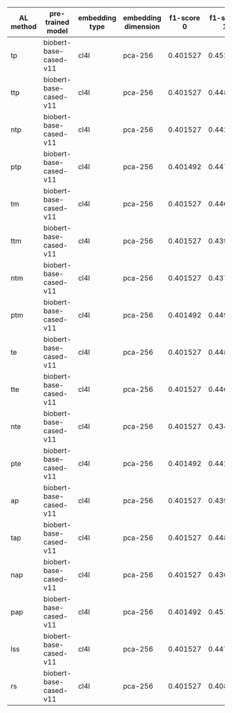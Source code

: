 | AL method   | pre-trained model      | embedding type   | embedding dimension   |   f1-score 0 |   f1-score 1 |   f1-score 2 |   f1-score 3 |   f1-score 4 |   f1-score 5 |   f1-score 6 |   f1-score 7 |   f1-score 8 |   f1-score 9 |   f1-score 10 |   f1-score 11 |   f1-score 12 |
|-------------|------------------------|------------------|-----------------------|--------------|--------------|--------------|--------------|--------------|--------------|--------------|--------------|--------------|--------------|---------------|---------------|---------------|
| tp          | biobert-base-cased-v11 | cl4l             | pca-256               |     0.401527 |     0.452915 |     0.489396 |     0.543149 |     0.606362 |     0.662419 |     0.7079   |     0.733493 |     0.783839 |     0.825778 |      0.852043 |      0.856765 |      0.85799  |
| ttp         | biobert-base-cased-v11 | cl4l             | pca-256               |     0.401527 |     0.448099 |     0.483828 |     0.520692 |     0.585383 |     0.631916 |     0.68588  |     0.750419 |     0.802235 |     0.834713 |      0.85281  |      0.857217 |      0.858044 |
| ntp         | biobert-base-cased-v11 | cl4l             | pca-256               |     0.401527 |     0.442921 |     0.483852 |     0.533415 |     0.591921 |     0.640676 |     0.687413 |     0.715599 |     0.769568 |     0.818488 |      0.848227 |      0.857561 |      0.857993 |
| ptp         | biobert-base-cased-v11 | cl4l             | pca-256               |     0.401492 |     0.447568 |     0.503038 |     0.553743 |     0.604355 |     0.676164 |     0.715127 |     0.733074 |     0.772164 |     0.819481 |      0.844275 |      0.855202 |      0.85711  |
| tm          | biobert-base-cased-v11 | cl4l             | pca-256               |     0.401527 |     0.446985 |     0.484627 |     0.549627 |     0.615016 |     0.679019 |     0.710448 |     0.725462 |     0.779394 |     0.825268 |      0.84916  |      0.856408 |      0.858109 |
| ttm         | biobert-base-cased-v11 | cl4l             | pca-256               |     0.401527 |     0.439169 |     0.471229 |     0.514956 |     0.584503 |     0.642956 |     0.685817 |     0.754327 |     0.803925 |     0.834264 |      0.85184  |      0.857107 |      0.857993 |
| ntm         | biobert-base-cased-v11 | cl4l             | pca-256               |     0.401527 |     0.437538 |     0.494909 |     0.53444  |     0.592236 |     0.655244 |     0.698967 |     0.713708 |     0.766459 |     0.820439 |      0.849161 |      0.856881 |      0.858118 |
| ptm         | biobert-base-cased-v11 | cl4l             | pca-256               |     0.401492 |     0.449974 |     0.503022 |     0.545576 |     0.597376 |     0.657594 |     0.706844 |     0.734042 |     0.771326 |     0.818369 |      0.844138 |      0.855412 |      0.85711  |
| te          | biobert-base-cased-v11 | cl4l             | pca-256               |     0.401527 |     0.448646 |     0.500833 |     0.541717 |     0.604866 |     0.658844 |     0.704939 |     0.730981 |     0.78136  |     0.825582 |      0.850134 |      0.856949 |      0.858118 |
| tte         | biobert-base-cased-v11 | cl4l             | pca-256               |     0.401527 |     0.446737 |     0.480618 |     0.526743 |     0.576298 |     0.63466  |     0.687636 |     0.754296 |     0.804339 |     0.834534 |      0.852518 |      0.856308 |      0.858204 |
| nte         | biobert-base-cased-v11 | cl4l             | pca-256               |     0.401527 |     0.43451  |     0.476431 |     0.526192 |     0.584818 |     0.64297  |     0.688892 |     0.719331 |     0.773561 |     0.820998 |      0.849865 |      0.85753  |      0.857993 |
| pte         | biobert-base-cased-v11 | cl4l             | pca-256               |     0.401492 |     0.442519 |     0.502435 |     0.564784 |     0.614635 |     0.670693 |     0.706186 |     0.725605 |     0.772748 |     0.821405 |      0.84707  |      0.855768 |      0.85711  |
| ap          | biobert-base-cased-v11 | cl4l             | pca-256               |     0.401527 |     0.439372 |     0.478904 |     0.523732 |     0.589943 |     0.646546 |     0.709734 |     0.72243  |     0.785335 |     0.825715 |      0.850977 |      0.85742  |      0.858109 |
| tap         | biobert-base-cased-v11 | cl4l             | pca-256               |     0.401527 |     0.448099 |     0.484387 |     0.519047 |     0.590683 |     0.642035 |     0.700775 |     0.751721 |     0.802481 |     0.835462 |      0.85244  |      0.856431 |      0.858109 |
| nap         | biobert-base-cased-v11 | cl4l             | pca-256               |     0.401527 |     0.436311 |     0.487234 |     0.533612 |     0.599418 |     0.653487 |     0.695092 |     0.713412 |     0.761856 |     0.818518 |      0.848438 |      0.857264 |      0.857993 |
| pap         | biobert-base-cased-v11 | cl4l             | pca-256               |     0.401492 |     0.451689 |     0.512519 |     0.568326 |     0.605275 |     0.668554 |     0.705579 |     0.724583 |     0.769973 |     0.819562 |      0.84499  |      0.855654 |      0.85711  |
| lss         | biobert-base-cased-v11 | cl4l             | pca-256               |     0.401527 |     0.447925 |     0.437703 |     0.468828 |     0.489967 |     0.571576 |     0.626152 |     0.652365 |     0.734222 |     0.798288 |      0.837933 |      0.853792 |      0.858142 |
| rs          | biobert-base-cased-v11 | cl4l             | pca-256               |     0.401527 |     0.408127 |     0.442677 |     0.489248 |     0.53863  |     0.623355 |     0.66891  |     0.699114 |     0.736743 |     0.79129  |      0.832969 |      0.854318 |      0.857966 |